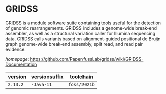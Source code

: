 # GRIDSS

GRIDSS is a module software suite containing tools useful for the detection of genomic rearrangements. GRIDSS includes a genome-wide break-end assembler, as well as a structural variation caller for Illumina sequencing data. GRIDSS calls variants based on alignment-guided positional de Bruijn graph genome-wide break-end assembly, split read, and read pair evidence.

*homepage*: <https://github.com/PapenfussLab/gridss/wiki/GRIDSS-Documentation>

version | versionsuffix | toolchain
--------|---------------|----------
``2.13.2`` | ``-Java-11`` | ``foss/2021b``
